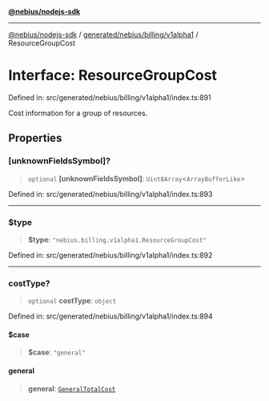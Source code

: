 [**@nebius/nodejs-sdk**](../../../../../README.md)

---

[@nebius/nodejs-sdk](../../../../../README.md) / [generated/nebius/billing/v1alpha1](../README.md) / ResourceGroupCost

# Interface: ResourceGroupCost

Defined in: src/generated/nebius/billing/v1alpha1/index.ts:891

Cost information for a group of resources.

## Properties

### \[unknownFieldsSymbol\]?

> `optional` **\[unknownFieldsSymbol\]**: `Uint8Array`\<`ArrayBufferLike`\>

Defined in: src/generated/nebius/billing/v1alpha1/index.ts:893

---

### $type

> **$type**: `"nebius.billing.v1alpha1.ResourceGroupCost"`

Defined in: src/generated/nebius/billing/v1alpha1/index.ts:892

---

### costType?

> `optional` **costType**: `object`

Defined in: src/generated/nebius/billing/v1alpha1/index.ts:894

#### $case

> **$case**: `"general"`

#### general

> **general**: [`GeneralTotalCost`](GeneralTotalCost.md)
